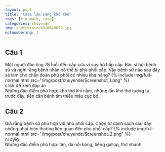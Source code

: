 ```yaml
---
layout: post
title: "Case lâm sàng khó thở"
tags: [tim-mạch, case]
categories: chuyende
img: shutterstock520640059.jpg
notnumbering: 1
---
```


## Câu 1
<div class="alert alert-warning" role="alert">
  Một người đàn ông 78 tuổi đến cấp cứu vì suy hô hấp cấp. Bác sĩ hỏi bệnh sử và nghĩ rằng bệnh nhân có thể bị phù phổi cấp. Vậy bệnh sử nào sau đây sẽ làm cho chẩn đoán phù phổi có nhiều khả năng?
  {% include img/full-normal.html src="/img/post/chuyende/Screenshot_1.png" %}
</div>

<div class="tomTat">
<div id="btTomTat" class="collapsed" data-toggle="collapse" href="#ndTomTat">
  click để xem đáp án
</div>
<div id="ndTomTat" markdown="1" class="collapse multi-collapse ndTomTat">
Những đặc điểm phù hợp: khó thở khi nằm, những lần khó thở tương tự trước đây, tiền căn bệnh tim thiếu máu cục bộ.
</div>
</div>

## Câu 2
<div class="alert alert-warning" role="alert">
  Giả rằng bệnh sử phù hợp với phù phổi cấp. Chọn từ danh sách sau đây những phát hiện thường liên quan đến phù phổi cấp?
  {% include img/full-normal.html src="/img/post/chuyende/Screenshot_2.png" %}
</div>

<div class="tomTat">
<div id="btTomTat" class="collapsed" data-toggle="collapse" href="#ndTomTat">
ni dyig
</div>
<div id="ndTomTat" markdown="1" class="collapse multi-collapse ndTomTat">
Những đặc điểm phù hợp: tím, da nổi bông, tiếng gallop, thở nhanh
</div>
</div>



